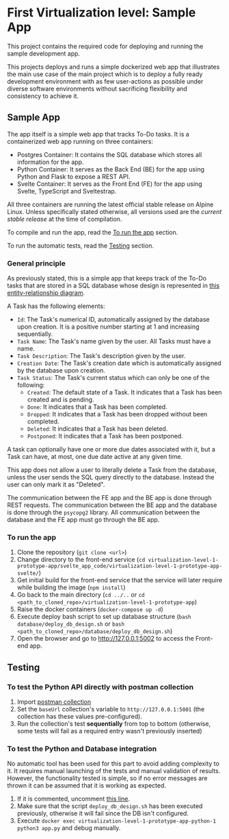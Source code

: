 # First Virtualization level: Sample App

This project contains the required code for deploying and running the sample development app.

This projects deploys and runs a simple dockerized web app that illustrates the main use case of the main project which is to deploy a fully ready development environment with as few user-actions as possible under diverse software environments without sacrificing flexibility and consistency to achieve it.

## Sample App

The app itself is a simple web app that tracks To-Do tasks. It is a containerized web app running on three containers:

- Postgres Container: It contains the SQL database which stores all information for the app.
- Python Container: It serves as the Back End (BE) for the app using Python and Flask to expose a REST API.
- Svelte Container: It serves as the Front End (FE) for the app using Svelte, TypeScript and Sveltestrap.

All three containers are running the latest official stable release on Alpine Linux. Unless specifically stated otherwise, all versions used are the _current stable release_ at the time of compilation.

To compile and run the app, read the [To run the app](#to-run-the-app) section.

To run the automatic tests, read the [Testing](#testing) section.

### General principle

As previously stated, this is a simple app that keeps track of the To-Do tasks that are stored in a SQL database whose design is represented in [this entity-relationship diagram](database/simple-app-erd.png).

A Task has the following elements:

- `Id`: The Task's numerical ID, automatically assigned by the database upon creation. It is a positive number starting at 1 and increasing sequentially.
- `Task Name`: The Task's name given by the user. All Tasks must have a name.
- `Task Description`: The Task's description given by the user.
- `Creation Date`: The Task's creation date which is automatically assigned by the database upon creation.
- `Task Status`: The Task's current status which can only be one of the following:
  - `Created`: The default state of a Task. It indicates that a Task has been created and is pending.
  - `Done`: It indicates that a Task has been completed.
  - `Dropped`: It indicates that a Task has been dropped without been completed.
  - `Deleted`: It indicates that a Task has been deleted.
  - `Postponed`: It indicates that a Task has been postponed.

A task can optionally have one or more due dates associated with it, but a Task can have, at most, one due date active at any given time.

This app does not allow a user to literally delete a Task from the database, unless the user sends the SQL query directly to the database. Instead the user can only mark it as "Deleted".

The communication between the FE app and the BE app is done through REST requests. The communication between the BE app and the database is done through the `psycopg2` library. All communication between the database and the FE app must go through the BE app.


### To run the app

1. Clone the repository (`git clone <url>`)
2. Change directory to the front-end service (`cd virtualization-level-1-prototype-app/svelte_app_code/virtualization-level-1-prototype-app-svelte/`)
3. Get initial build for the front-end service that the service will later require while building the image (`npm install`)
4. Go back to the main directory (`cd ../..` or `cd <path_to_cloned_repo>/virtualization-level-1-prototype-app`)
5. Raise the docker containers (`docker-compose up -d`)
6. Execute deploy bash script to set up database structure (`bash database/deploy_db_design.sh` or `bash <path_to_cloned_repo>/database/deploy_db_design.sh`)
7. Open the browser and go to http://127.0.0.1:5002 to access the Front-end app.

## Testing

### To test the Python API directly with postman collection

1. Import [postman collection](postman_testing_requests/testing-postman-collection.json)
2. Set the `baseUrl` collection's variable to `http://127.0.0.1:5001` (the collection has these values pre-configured).
3. Run the collection's test **sequentially** from top to bottom (otherwise, some tests will fail as a required entry wasn't previously inserted)

### To test the Python and Database integration

No automatic tool has been used for this part to avoid adding complexity to it. It requires manual launching of the tests and manual validation of results. However, the functionality tested is simple, so if no error messages are thrown it can be assumed that it is working as expected.

1. If it is commented, uncomment [this line](python_app_code/app.py#L17).
2. Make sure that the script `deploy_db_design.sh` has been executed previously, otherwise it will fail since the DB isn't configured.
3. Execute `docker exec virtualization-level-1-prototype-app-python-1 python3 app.py` and debug manually.